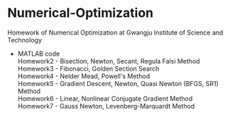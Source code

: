 # Numerical-Optimization
Homework of Numerical Optimization at Gwangju Institute of Science and Technology<br />

* MATLAB code<br />
Homework2 - Bisection, Newton, Secant, Regula Falsi Method<br />
Homework3 - Fibonacci, Golden Section Search<br />
Homework4 - Nelder Mead, Powell's Method<br />
Homework5 - Gradient Descent, Newton, Quasi Newton (BFGS, SR1) Method<br />
Homework6 - Linear, Nonlinear Conjugate Gradient Method<br />
Homework7 - Gauss Newton, Levenberg-Marquardt Method
